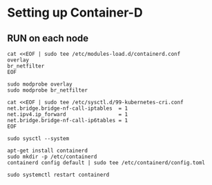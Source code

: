 # Setting up Container-D

## RUN on each node

```
cat <<EOF | sudo tee /etc/modules-load.d/containerd.conf
overlay
br_netfilter
EOF
```

```
sudo modprobe overlay
sudo modprobe br_netfilter
```

```
cat <<EOF | sudo tee /etc/sysctl.d/99-kubernetes-cri.conf
net.bridge.bridge-nf-call-iptables  = 1
net.ipv4.ip_forward                 = 1
net.bridge.bridge-nf-call-ip6tables = 1
EOF
```

```
sudo sysctl --system
```

```
apt-get install containerd
sudo mkdir -p /etc/containerd
containerd config default | sudo tee /etc/containerd/config.toml
```

```
sudo systemctl restart containerd
```
